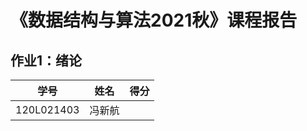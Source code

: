 # 《数据结构与算法2021秋》课程报告

## 作业1：绪论

| 学号       | 姓名   | 得分 |
| ---------- | ------ | ---- |
| 120L021403 | 冯新航 |      |